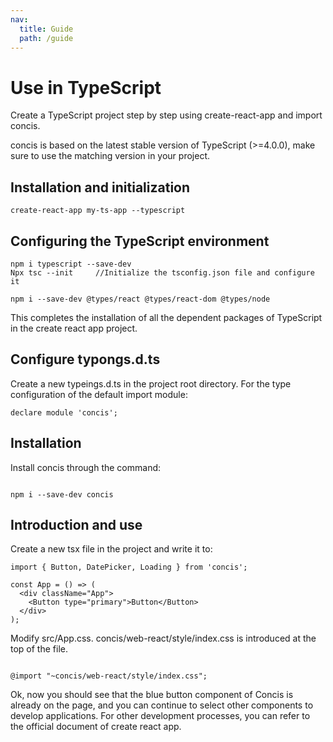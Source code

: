 ```yaml
---
nav:
  title: Guide
  path: /guide
---
```


# Use in TypeScript

Create a TypeScript project step by step using create-react-app and import concis.

<Alert>concis is based on the latest stable version of TypeScript (>=4.0.0), make sure to use the matching version in your project.</Alert>

## Installation and initialization

```tsx pure
create-react-app my-ts-app --typescript
```

## Configuring the TypeScript environment

```tsx pure
npm i typescript --save-dev
Npx tsc --init     //Initialize the tsconfig.json file and configure it

npm i --save-dev @types/react @types/react-dom @types/node

```

This completes the installation of all the dependent packages of TypeScript in the create react app project.

## Configure typongs.d.ts

Create a new typeings.d.ts in the project root directory. For the type configuration of the default import module:

```tsx pure
declare module 'concis';
```

## Installation

Install concis through the command:

```tsx pure

npm i --save-dev concis

```

## Introduction and use

Create a new tsx file in the project and write it to:

```tsx pure
import { Button, DatePicker, Loading } from 'concis';

const App = () => (
  <div className="App">
    <Button type="primary">Button</Button>
  </div>
);
```

Modify src/App.css. concis/web-react/style/index.css is introduced at the top of the file.

```tsx pure

@import "~concis/web-react/style/index.css";

```

Ok, now you should see that the blue button component of Concis is already on the page, and you can continue to select other components to develop applications. For other development processes, you can refer to the official document of create react app.
